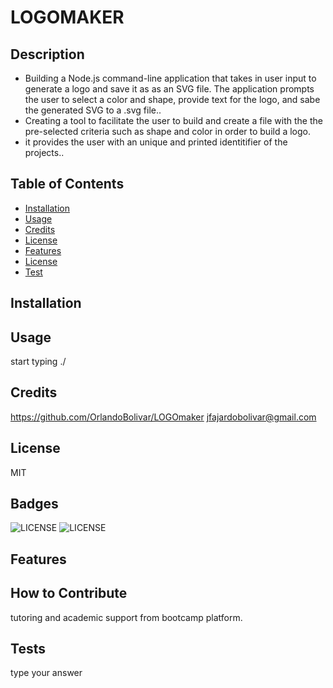 
# LOGOMAKER


## Description
  - Building a Node.js command-line application that takes in user input to generate a logo and save it as as an SVG file. The application prompts the user to select a color and shape, provide text for the logo, and sabe the generated SVG to a .svg file..
  - Creating a tool to facilitate the user to build and create a file with the the pre-selected criteria such as shape and color in order to build a logo.
  - it provides the user with an unique and printed identitifier of the projects..

## Table of Contents

  - [Installation](#installation)
  - [Usage](#usage)
  - [Credits](#credits)
  - [License](#license)
  - [Features](#feautures)
  - [License](#license)  
  - [Test](#test)
  
## Installation
 

## Usage
start typing ./


## Credits

https://github.com/OrlandoBolivar/LOGOmaker
jfajardobolivar@gmail.com
  
## License
MIT

## Badges
![LICENSE](https://img.shields.io/badge/LOGOMAKER-blue)
![LICENSE](https://img.shields.io/badge/MIT-red)

## Features
  
## How to Contribute
tutoring and academic support from bootcamp platform.
  
## Tests
type your answer

  